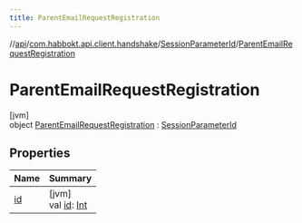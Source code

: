 ```yaml
---
title: ParentEmailRequestRegistration
---
```

//[api](../../../../index.html)/[com.habbokt.api.client.handshake](../../index.html)/[SessionParameterId](../index.html)/[ParentEmailRequestRegistration](index.html)



# ParentEmailRequestRegistration



[jvm]\
object [ParentEmailRequestRegistration](index.html) : [SessionParameterId](../index.html)



## Properties


| Name | Summary |
|---|---|
| [id](../id.html) | [jvm]<br>val [id](../id.html): [Int](https://kotlinlang.org/api/latest/jvm/stdlib/kotlin/-int/index.html) |

